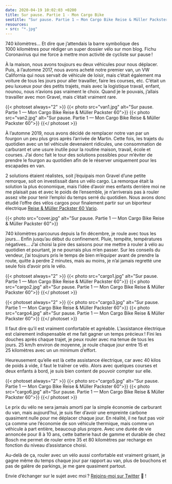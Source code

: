 ```yaml
---
date: 2020-04-19 10:02:03 +0200
title: Sur pause. Partie 1 - Mon Cargo Bike
seotitle: "Sur pause. Partie 1 — Mon Cargo Bike Reise & Müller Packster 60 — Grégory Mignard"
resources:
- src: "*.jpg"
---
```


740 kilomètres… Et dire que j’attendais la barre symbolique des 1000 kilomètres pour rédiger un super dossier vélo sur mon blog. Fichu Coronavirus qui me force à mettre mon activité de cycliste sur pause !

À la maison, nous avons toujours eu deux véhicules pour nous déplacer. Puis, à l’automne 2017, nous avons acheté notre premier van, un VW California qui nous servait de véhicule de loisir, mais c’était également ma voiture de tous les jours pour aller travailler, faire les courses, etc. C’était un peu luxueux pour des petits trajets, mais avec la logistique travail, enfant, nounou, nous n’avions pas vraiment le choix. Quand je le pouvais, j’allais travailler avec mon Gravel, mais c’était vraiment rare.

{{< photoset always="2" >}}
{{< photo src="van1.jpg" alt="Sur pause. Partie 1 — Mon Cargo Bike Reise & Müller Packster 60">}}
{{< photo src="van2.jpg" alt="Sur pause. Partie 1 — Mon Cargo Bike Reise & Müller Packster 60">}}
{{</ photoset >}}

À l’automne 2019, nous avons décidé de remplacer notre van par un fourgon un peu plus gros après l’arrivée de Martin. Cette fois, les trajets du quotidien avec un tel véhicule devenaient ridicules, une consommation de carburant et une usure inutile pour la routine maison, travail, école et courses. J’ai donc fait le tour des solutions possibles pour m’éviter de prendre le fourgon au quotidien afin de le réserver uniquement pour les escapades en van.

2 solutions étaient réalistes, soit j’équipais mon Gravel d’une petite remorque, soit on investissait dans un vélo cargo. La remorque était la solution la plus économique, mais l’idée d’avoir mes enfants derrière moi ne me plaisait pas et avec le poids de l’ensemble, je n’arriverais pas à rouler assez vite pour tenir l’emploi du temps serré du quotidien. Nous avons donc étudié l’offre des vélos cargos pour finalement partir sur un biporteur électrique [Reise & Müller Packster 60 Vario](https://www.r-m.de/fr/modeles/packster-60/).

{{< photo src="cover.jpg" alt="Sur pause. Partie 1 — Mon Cargo Bike Reise & Müller Packster 60">}}

740 kilomètres parcourus depuis la fin décembre, je roule avec tous les jours… Enfin jusqu’au début du confinement. Pluie, tempête, températures négatives… J’ai choisi la pire des saisons pour me mettre à rouler à vélo au quotidien et pourtant, je ne pourrais plus m’en passer. Sur les conseils du vendeur, j’ai toujours pris le temps de bien m’équiper avant de prendre la route, quitte à perdre 2 minutes, mais au moins, je n’ai jamais regretté une seule fois d’avoir pris le vélo.

{{< photoset always="2" >}}
{{< photo src="cargo1.jpg" alt="Sur pause. Partie 1 — Mon Cargo Bike Reise & Müller Packster 60">}}
{{< photo src="cargo2.jpg" alt="Sur pause. Partie 1 — Mon Cargo Bike Reise & Müller Packster 60">}}
{{</ photoset >}}

{{< photoset always="2" >}}
{{< photo src="cargo3.jpg" alt="Sur pause. Partie 1 — Mon Cargo Bike Reise & Müller Packster 60">}}
{{< photo src="cargo4.jpg" alt="Sur pause. Partie 1 — Mon Cargo Bike Reise & Müller Packster 60">}}
{{</ photoset >}}

Il faut dire qu’il est vraiment confortable et agréable. L’assistance électrique est clairement indispensable et me fait gagner un temps précieux ! Fini les douches après chaque trajet, je peux rouler avec ma tenue de tous les jours. 25 km/h environ de moyenne, je roule chaque jour entre 15 et 25 kilomètres avec un un minimum d’effort.

Heureusement qu’elle est là cette assistance électrique, car avec 40 kilos de poids à vide, il faut le traîner ce vélo. Alors avec quelques courses et deux enfants à bord, je suis bien content de pouvoir compter sur elle.

{{< photoset always="2" >}}
{{< photo src="cargo5.jpg" alt="Sur pause. Partie 1 — Mon Cargo Bike Reise & Müller Packster 60">}}
{{< photo src="cargo6.jpg" alt="Sur pause. Partie 1 — Mon Cargo Bike Reise & Müller Packster 60">}}
{{</ photoset >}}

Le prix du vélo ne sera jamais amorti par la simple économie de carburant du van, mais aujourd’hui, je suis fier d’avoir une empreinte carbone quasiment nulle pour me déplacer chaque jour. En réalité, il ne faut pas voir ça comme une l’économie de son véhicule thermique, mais comme un véhicule à part entière, beaucoup plus propre. Avec une durée de vie annoncée pour 8 à 10 ans, cette batterie haut de gamme et durable de chez Bosch me permet de rouler entre 35 et 80 kilomètres par recharge en fonction du niveau d’assistance choisi.

Au-delà de ça, rouler avec un vélo aussi confortable est vraiment grisant, je gagne même du temps chaque jour par rapport au van, plus de bouchons et pas de galère de parkings, je me gare quasiment partout.

Envie d’échanger sur le sujet avec moi ? [Rejoins-moi sur Twitter](http://twitter.com/gregmignard) 🐥 !
